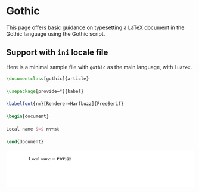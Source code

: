 # Gothic

This page offers basic guidance on typesetting a LaTeX document in the
Gothic language using the Gothic script.

## Support with `ini` locale file

Here is a minimal sample file with `gothic` as the main language, with `luatex`.

```tex
\documentclass[gothic]{article}

\usepackage[provide=*]{babel}

\babelfont{rm}[Renderer=Harfbuzz]{FreeSerif}

\begin{document}

Local name $=$ 𐌲𐌿𐍄𐌹𐍃𐌺

\end{document}
```

![](../media/locale-gothic.png)